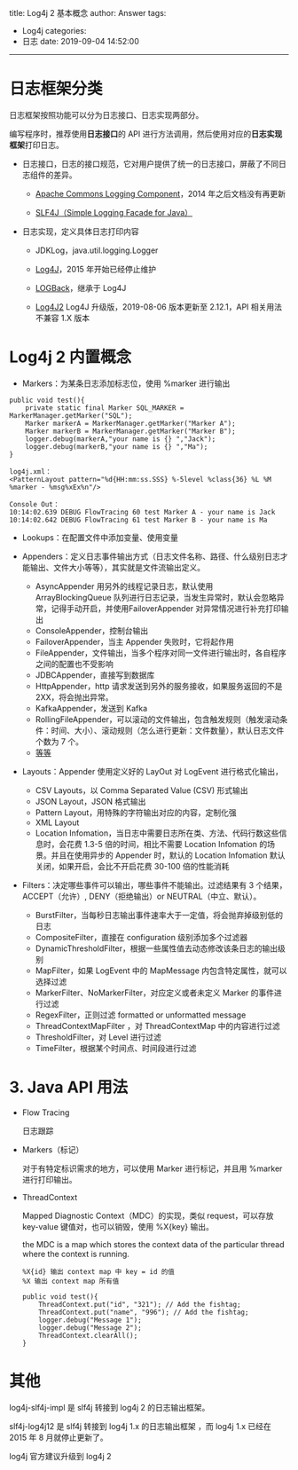 title: Log4j 2 基本概念
author: Answer
tags:
  - Log4j
categories:
  - 日志
date: 2019-09-04 14:52:00
---
# 日志框架分类

日志框架按照功能可以分为日志接口、日志实现两部分。

编写程序时，推荐使用**日志接口**的 API 进行方法调用，然后使用对应的**日志实现框架**打印日志。

- 日志接口，日志的接口规范，它对用户提供了统一的日志接口，屏蔽了不同日志组件的差异。
    - [Apache Commons Logging Component](https://commons.apache.org/proper/commons-logging/)，2014 年之后文档没有再更新

    - [SLF4J（Simple Logging Facade for Java）](https://www.slf4j.org/)

- 日志实现，定义具体日志打印内容
    - JDKLog，java.util.logging.Logger
    
    - [Log4J](http://logging.apache.org/log4j/1.2/)，2015 年开始已经停止维护

    - [LOGBack](https://logback.qos.ch/)，继承于 Log4J
    
    - [Log4J2](https://logging.apache.org/log4j/2.x/) Log4J 升级版，2019-08-06 版本更新至 2.12.1，API 相关用法不兼容 1.X 版本


# Log4j 2 内置概念

- Markers：为某条日志添加标志位，使用 %marker 进行输出

```
public void test(){
    private static final Marker SQL_MARKER = MarkerManager.getMarker("SQL");
    Marker markerA = MarkerManager.getMarker("Marker A");
    Marker markerB = MarkerManager.getMarker("Marker B");
    logger.debug(markerA,"your name is {} ","Jack");
    logger.debug(markerB,"your name is {} ","Ma");
}

log4j.xml：
<PatternLayout pattern="%d{HH:mm:ss.SSS} %-5level %class{36} %L %M %marker - %msg%xEx%n"/>

Console Out：
10:14:02.639 DEBUG FlowTracing 60 test Marker A - your name is Jack 
10:14:02.642 DEBUG FlowTracing 61 test Marker B - your name is Ma 
```

- Lookups：在配置文件中添加变量、使用变量

- Appenders：定义日志事件输出方式（日志文件名称、路径、什么级别日志才能输出、文件大小等等），其实就是文件流输出定义。
    - AsyncAppender 用另外的线程记录日志，默认使用 ArrayBlockingQueue 队列进行日志记录，当发生异常时，默认会忽略异常，记得手动开启，并使用FailoverAppender 对异常情况进行补充打印输出
    - ConsoleAppender，控制台输出
    - FailoverAppender，当主 Appender 失败时，它将起作用
    - FileAppender，文件输出，当多个程序对同一文件进行输出时，各自程序之间的配置也不受影响
    - JDBCAppender，直接写到数据库
    - HttpAppender，http 请求发送到另外的服务接收，如果服务返回的不是 2XX，将会抛出异常。
    - KafkaAppender，发送到 Kafka
    - RollingFileAppender，可以滚动的文件输出，包含触发规则（触发滚动条件：时间、大小）、滚动规则（怎么进行更新：文件数量），默认日志文件个数为 7 个。
    - [等等](https://logging.apache.org/log4j/2.x/manual/appenders.html)

- Layouts：Appender 使用定义好的 LayOut 对 LogEvent 进行格式化输出，
    - CSV Layouts，以 Comma Separated Value (CSV) 形式输出
    - JSON Layout，JSON 格式输出
    - Pattern Layout，用特殊的字符输出对应的内容，定制化强
    - XML Layout
    - Location Infomation，当日志中需要日志所在类、方法、代码行数这些信息时，会花费 1.3-5 倍的时间，相比不需要 Location Infomation 的场景。并且在使用异步的 Appender 时，默认的 Location Infomation 默认关闭，如果开启，会比不开启花费 30-100 倍的性能消耗

- Filters：决定哪些事件可以输出，哪些事件不能输出。过滤结果有 3 个结果，ACCEPT（允许）, DENY（拒绝输出）or NEUTRAL（中立、默认）。
    - BurstFilter，当每秒日志输出事件速率大于一定值，将会抛弃掉级别低的日志
    - CompositeFilter，直接在 configuration 级别添加多个过滤器
    - DynamicThresholdFilter，根据一些属性值去动态修改该条日志的输出级别
    - MapFilter，如果 LogEvent 中的 MapMessage 内包含特定属性，就可以选择过滤
    - MarkerFilter、NoMarkerFilter，对应定义或者未定义 Marker 的事件进行过滤
    - RegexFilter，正则过滤 formatted or unformatted message
    - ThreadContextMapFilter ，对 ThreadContextMap 中的内容进行过滤
    - ThresholdFilter，对 Level 进行过滤
    - TimeFilter，根据某个时间点、时间段进行过滤


# 3. Java API 用法
- Flow Tracing

	日志跟踪

- Markers（标记）

	对于有特定标识需求的地方，可以使用 Marker 进行标记，并且用 %marker 进行打印输出。

- ThreadContext

	Mapped Diagnostic Context（MDC）的实现，类似 request，可以存放 key-value 键值对，也可以销毁，使用 %X{key} 输出。

	the MDC is a map which stores the context data of the particular thread where the context is running. 


  ```
  %X{id} 输出 context map 中 key = id 的值
  %X 输出 context map 所有值

  public void test(){
      ThreadContext.put("id", "321"); // Add the fishtag;
      ThreadContext.put("name", "996"); // Add the fishtag;
      logger.debug("Message 1");
      logger.debug("Message 2");
      ThreadContext.clearAll();
  }
  ```


# 其他

log4j-slf4j-impl 是 slf4j 转接到 log4j 2 的日志输出框架。

slf4j-log4j12 是 slf4j 转接到 log4j 1.x 的日志输出框架 ，而 log4j 1.x 已经在 2015 年 8 月就停止更新了。

log4j 官方建议升级到 log4j 2
